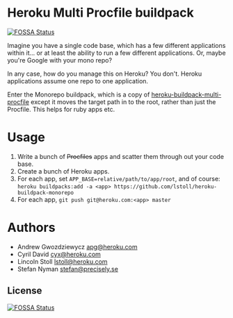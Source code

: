 # Heroku Multi Procfile buildpack
[![FOSSA Status](https://app.fossa.io/api/projects/git%2Bgithub.com%2FPreciselyco%2Fheroku-buildpack-monorepo.svg?type=shield)](https://app.fossa.io/projects/git%2Bgithub.com%2FPreciselyco%2Fheroku-buildpack-monorepo?ref=badge_shield)


Imagine you have a single code base, which has a few different applications within it... or at least the ability to run a few different applications. Or, maybe you're Google with your mono repo?

In any case, how do you manage this on Heroku? You don't. Heroku applications assume one repo to one application.

Enter the Monorepo buildpack, which is a copy of [heroku-buildpack-multi-procfile](https://github.com/heroku/heroku-buildpack-multi-procfile) except it moves the target path in to the root, rather than just the Procfile. This helps for ruby apps etc.

# Usage

1. Write a bunch of ~~Procfiles~~ apps and scatter them through out your code base.
2. Create a bunch of Heroku apps.
3. For each app, set `APP_BASE=relative/path/to/app/root`, and of course:
   `heroku buildpacks:add -a <app> https://github.com/lstoll/heroku-buildpack-monorepo`
4. For each app, `git push git@heroku.com:<app> master`

# Authors

* Andrew Gwozdziewycz <apg@heroku.com> 
* Cyril David <cyx@heroku.com>
* Lincoln Stoll <lstoll@heroku.com>
* Stefan Nyman <stefan@precisely.se>


## License
[![FOSSA Status](https://app.fossa.io/api/projects/git%2Bgithub.com%2FPreciselyco%2Fheroku-buildpack-monorepo.svg?type=large)](https://app.fossa.io/projects/git%2Bgithub.com%2FPreciselyco%2Fheroku-buildpack-monorepo?ref=badge_large)